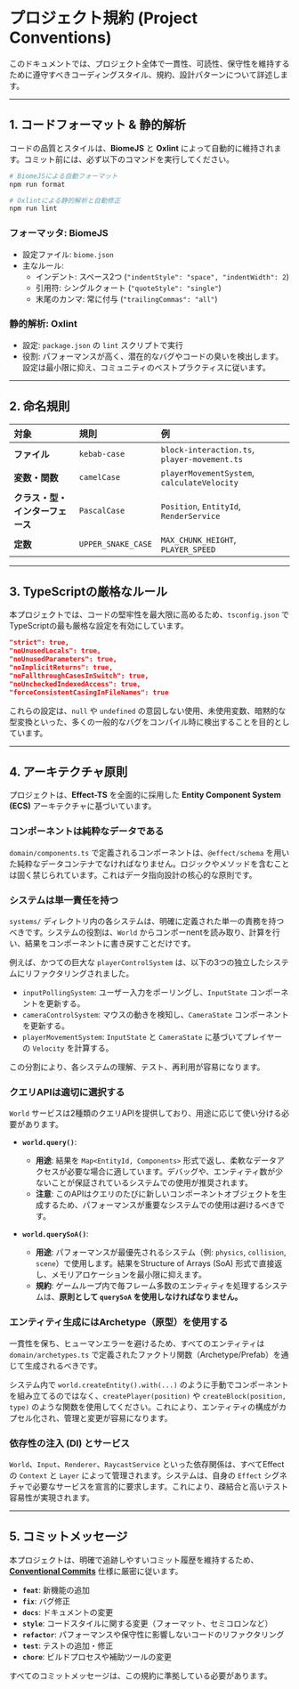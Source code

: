 # プロジェクト規約 (Project Conventions)

このドキュメントでは、プロジェクト全体で一貫性、可読性、保守性を維持するために遵守すべきコーディングスタイル、規約、設計パターンについて詳述します。

---

## 1. コードフォーマット & 静的解析

コードの品質とスタイルは、**BiomeJS** と **Oxlint** によって自動的に維持されます。コミット前には、必ず以下のコマンドを実行してください。

```bash
# BiomeJSによる自動フォーマット
npm run format

# Oxlintによる静的解析と自動修正
npm run lint
```

### フォーマッタ: BiomeJS

-   設定ファイル: `biome.json`
-   主なルール:
    -   インデント: スペース2つ (`"indentStyle": "space", "indentWidth": 2`)
    -   引用符: シングルクォート (`"quoteStyle": "single"`)
    -   末尾のカンマ: 常に付与 (`"trailingCommas": "all"`)

### 静的解析: Oxlint

-   設定: `package.json` の `lint` スクリプトで実行
-   役割: パフォーマンスが高く、潜在的なバグやコードの臭いを検出します。設定は最小限に抑え、コミュニティのベストプラクティスに従います。

---

## 2. 命名規則

| 対象 | 規則 | 例 |
| :--- | :--- | :--- |
| **ファイル** | `kebab-case` | `block-interaction.ts`, `player-movement.ts` |
| **変数・関数** | `camelCase` | `playerMovementSystem`, `calculateVelocity` |
| **クラス・型・インターフェース** | `PascalCase` | `Position`, `EntityId`, `RenderService` |
| **定数** | `UPPER_SNAKE_CASE` | `MAX_CHUNK_HEIGHT`, `PLAYER_SPEED` |

---

## 3. TypeScriptの厳格なルール

本プロジェクトでは、コードの堅牢性を最大限に高めるため、`tsconfig.json` でTypeScriptの最も厳格な設定を有効にしています。

```json
"strict": true,
"noUnusedLocals": true,
"noUnusedParameters": true,
"noImplicitReturns": true,
"noFallthroughCasesInSwitch": true,
"noUncheckedIndexedAccess": true,
"forceConsistentCasingInFileNames": true
```

これらの設定は、`null` や `undefined` の意図しない使用、未使用変数、暗黙的な型変換といった、多くの一般的なバグをコンパイル時に検出することを目的としています。

---

## 4. アーキテクチャ原則

プロジェクトは、**Effect-TS** を全面的に採用した **Entity Component System (ECS)** アーキテクチャに基づいています。

### コンポーネントは純粋なデータである

`domain/components.ts` で定義されるコンポーネントは、`@effect/schema` を用いた純粋なデータコンテナでなければなりません。ロジックやメソッドを含むことは固く禁じられています。これはデータ指向設計の核心的な原則です。

### システムは単一責任を持つ

`systems/` ディレクトリ内の各システムは、明確に定義された単一の責務を持つべきです。システムの役割は、`World` からコンポーnentを読み取り、計算を行い、結果をコンポーネントに書き戻すことだけです。

例えば、かつての巨大な `playerControlSystem` は、以下の3つの独立したシステムにリファクタリングされました。
-   `inputPollingSystem`: ユーザー入力をポーリングし、`InputState` コンポーネントを更新する。
-   `cameraControlSystem`: マウスの動きを検知し、`CameraState` コンポーネントを更新する。
-   `playerMovementSystem`: `InputState` と `CameraState` に基づいてプレイヤーの `Velocity` を計算する。

この分割により、各システムの理解、テスト、再利用が容易になります。

### クエリAPIは適切に選択する

`World` サービスは2種類のクエリAPIを提供しており、用途に応じて使い分ける必要があります。

-   **`world.query()`**:
    -   **用途**: 結果を `Map<EntityId, Components>` 形式で返し、柔軟なデータアクセスが必要な場合に適しています。デバッグや、エンティティ数が少ないことが保証されているシステムでの使用が推奨されます。
    -   **注意**: このAPIはクエリのたびに新しいコンポーネントオブジェクトを生成するため、パフォーマンスが重要なシステムでの使用は避けるべきです。

-   **`world.querySoA()`**:
    -   **用途**: パフォーマンスが最優先されるシステム（例: `physics`, `collision`, `scene`）で使用します。結果をStructure of Arrays (SoA) 形式で直接返し、メモリアロケーションを最小限に抑えます。
    -   **規約**: ゲームループ内で毎フレーム多数のエンティティを処理するシステムは、**原則として `querySoA` を使用しなければなりません。**

### エンティティ生成にはArchetype（原型）を使用する

一貫性を保ち、ヒューマンエラーを避けるため、すべてのエンティティは `domain/archetypes.ts` で定義されたファクトリ関数（Archetype/Prefab）を通じて生成されるべきです。

システム内で `world.createEntity().with(...)` のように手動でコンポーネントを組み立てるのではなく、`createPlayer(position)` や `createBlock(position, type)` のような関数を使用してください。これにより、エンティティの構成がカプセル化され、管理と変更が容易になります。

### 依存性の注入 (DI) とサービス

`World`、`Input`、`Renderer`、`RaycastService` といった依存関係は、すべてEffectの `Context` と `Layer` によって管理されます。システムは、自身の `Effect` シグネチャで必要なサービスを宣言的に要求します。これにより、疎結合と高いテスト容易性が実現されます。

---

## 5. コミットメッセージ

本プロジェクトは、明確で追跡しやすいコミット履歴を維持するため、[**Conventional Commits**](https://www.conventionalcommits.org/) 仕様に厳密に従います。

-   **`feat`**: 新機能の追加
-   **`fix`**: バグ修正
-   **`docs`**: ドキュメントの変更
-   **`style`**: コードスタイルに関する変更（フォーマット、セミコロンなど）
-   **`refactor`**: パフォーマンスや保守性に影響しないコードのリファクタリング
-   **`test`**: テストの追加・修正
-   **`chore`**: ビルドプロセスや補助ツールの変更

すべてのコミットメッセージは、この規約に準拠している必要があります。

